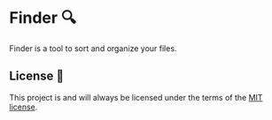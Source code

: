 # Finder 🔍

Finder is a tool to sort and organize your files.

## License 📄

This project is and will always be licensed under the terms of the [MIT license](./LICENSE.md).
